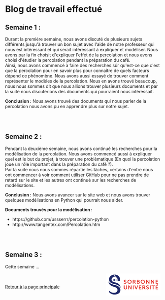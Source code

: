 # Blog de travail effectué

## Semaine 1 :

Durant la première semaine, nous avons discuté de plusieurs sujets différents jusqu'à trouver un bon sujet avec l'aide de notre professeur qui nous est intéressant et qui serait intéressant à expliquer et modéliser. Nous avons par la fin choisit d'expliquer l'effet de la percolation et nous avons choisi d'étudier la percolation pendant la préparation du café.<br>
Ainsi, nous avons commencé à faire des recherches sûr qu'est-ce que c'est que la percolation pour en savoir plus pour connaître de quels facteurs dépend ce phénomène. Nous avons aussi essayé de trouver comment représenter le modèles de la percolation. Nous en avons trouvé beaucoup, nous nous sommes dit que nous allions trouver plusieurs documents et par la suite nous discuterions des documents qui pourraient nous intéressait.<br>

**Conclusion :** Nous avons trouvé des documents qui nous parler de la percolation nous avons pu en apprendre plus sur notre sujet.

<br><br>

## Semaine 2 :

Pendant la deuxième semaine, nous avons continué les recherches pour la modélisation de la percolation. Nous avons commencé aussi à expliquer quel est le but du projet, à trouver une problèmatique (En quoi la percolation joue un rôle important dans la préparation du café ?).<br>
Par la suite nous nous sommes répartie les tâches, certains d'entre nous ont commencer à voir comment utiliser GitHub pour ne pas prendre de retard sur le site et les autres ont continué sur les recherches de modélisations.<br>

**Conclusion :** Nous avons avancer sur le site web et nous avons trouver quelques modélisations en Python qui pourrait nous aider.

**Documents trouvés pour la modélisation :** 
<ul>
  <li>https://github.com/ussserrr/percolation-python</li>
  <li>http://www.tangentex.com/Percolation.htm</li>
</ul>

<br><br>

## Semaine 3 :

Cette semaine ...











<a href = "https://www.sorbonne-universite.fr/">
  <img align = "right" src = "./image/logo_su.png" alt = "logo sorbonne université" width = "175">
</a>

<br><br>
<a href="index.html"> Retour à la page principale </a>
